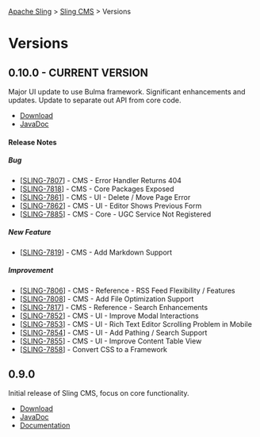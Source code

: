 <!-- Licensed to the Apache Software Foundation (ASF) under one or more contributor 
	license agreements. See the NOTICE file distributed with this work for additional 
	information regarding copyright ownership. The ASF licenses this file to 
	you under the Apache License, Version 2.0 (the "License"); you may not use 
	this file except in compliance with the License. You may obtain a copy of 
	the License at http://www.apache.org/licenses/LICENSE-2.0 Unless required 
	by applicable law or agreed to in writing, software distributed under the 
	License is distributed on an "AS IS" BASIS, WITHOUT WARRANTIES OR CONDITIONS 
	OF ANY KIND, either express or implied. See the License for the specific 
	language governing permissions and limitations under the License. -->
[Apache Sling](https://sling.apache.org) > [Sling CMS](https://github.com/apache/sling-org-apache-sling-app-cms) > Versions

# Versions

## 0.10.0 - CURRENT VERSION

Major UI update to use Bulma framework. Significant enhancements and updates. Update to separate out API from core code.

 * [Download](https://search.maven.org/remotecontent?filepath=org/apache/sling/org.apache.sling.cms.builder/0.10.0/org.apache.sling.cms.builder-0.10.0.jar)
 * [JavaDoc](http://javadoc.io/doc/org.apache.sling/org.apache.sling.cms.api/0.10.0)


#### Release Notes

##### Bug

*   \[[SLING-7807](https://issues.apache.org/jira/browse/SLING-7807)\] - CMS - Error Handler Returns 404
*   \[[SLING-7818](https://issues.apache.org/jira/browse/SLING-7818)\] - CMS - Core Packages Exposed
*   \[[SLING-7861](https://issues.apache.org/jira/browse/SLING-7861)\] - CMS - UI - Delete / Move Page Error
*   \[[SLING-7862](https://issues.apache.org/jira/browse/SLING-7862)\] - CMS - UI - Editor Shows Previous Form
*   \[[SLING-7885](https://issues.apache.org/jira/browse/SLING-7885)\] - CMS - Core - UGC Service Not Registered

##### New Feature

*   \[[SLING-7819](https://issues.apache.org/jira/browse/SLING-7819)\] - CMS - Add Markdown Support

##### Improvement

*   \[[SLING-7806](https://issues.apache.org/jira/browse/SLING-7806)\] - CMS - Reference - RSS Feed Flexibility / Features
*   \[[SLING-7808](https://issues.apache.org/jira/browse/SLING-7808)\] - CMS - Add File Optimization Support
*   \[[SLING-7817](https://issues.apache.org/jira/browse/SLING-7817)\] - CMS - Reference - Search Enhancements
*   \[[SLING-7852](https://issues.apache.org/jira/browse/SLING-7852)\] - CMS - UI - Improve Modal Interactions
*   \[[SLING-7853](https://issues.apache.org/jira/browse/SLING-7853)\] - CMS - UI - Rich Text Editor Scrolling Problem in Mobile
*   \[[SLING-7854](https://issues.apache.org/jira/browse/SLING-7854)\] - CMS - UI - Add Pathing / Search Support
*   \[[SLING-7855](https://issues.apache.org/jira/browse/SLING-7855)\] - CMS - UI - Improve Content Table View
*   \[[SLING-7858](https://issues.apache.org/jira/browse/SLING-7858)\] - Convert CSS to a Framework

## 0.9.0

Initial release of Sling CMS, focus on core functionality.

 * [Download](https://search.maven.org/remotecontent?filepath=org/apache/sling/org.apache.sling.cms.builder/0.10.0/org.apache.sling.cms.builder-0.9.0.jar)
 * [JavaDoc](http://javadoc.io/doc/org.apache.sling/org.apache.sling.cms.core/0.9.0)
 * [Documentation](https://github.com/apache/sling-org-apache-sling-app-cms/tree/1afa5da54257cad8a5bf4b28d76b88d13838433b)